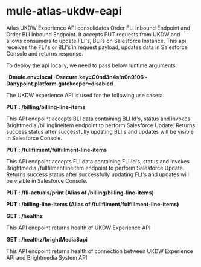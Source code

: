 # mule-atlas-ukdw-eapi

Atlas UKDW Experience API consolidates Order FLI Inbound Endpoint and Order BLI Inbound Endpoint.
It accepts PUT requests from UKDW and allows consumers to update FLI's, BLI's on Salesforce Instance.
This api receives the FLI's or BLI's in request payload, updates data in Salesforce Console and returns response.

To deploy the api locally, we need to pass below runtime arguments:

**-Dmule.env=local -Dsecure.key=C0nd3n4s!n0n9106 -Danypoint.platform.gatekeeper=disabled**

The UKDW experience API is used for the following use cases:

**PUT : /billing/billing-line-items**

This API endpoint accepts BLI data containing BLI Id's, status and invokes Brightmedia /billinglineitem endpoint to perform Salesforce Update.
Returns success status after successfully updating BLI's and updates will be visible in Salesforce Console.

**PUT : /fullfilment/fulfillment-line-items**

This API endpoint accepts FLI data containing FLI Id's, status and invokes Brightmedia /fullfilmentlineitem endpoint to perform Salesforce Update.
Returns success status after successfully updating FLI's and updates will be visible in Salesforce Console.

**PUT : /fli-actuals/print (Alias of /billing/billing-line-items)**

**PUT : /billing-line-items (Alias of /fullfilment/fulfillment-line-items)**

**GET : /healthz**

This API endpoint returns health of UKDW Experience API

**GET : /healthz/brightMediaSapi**

This API endpoint returns health of connection between UKDW Experience API and Brightmedia System API

